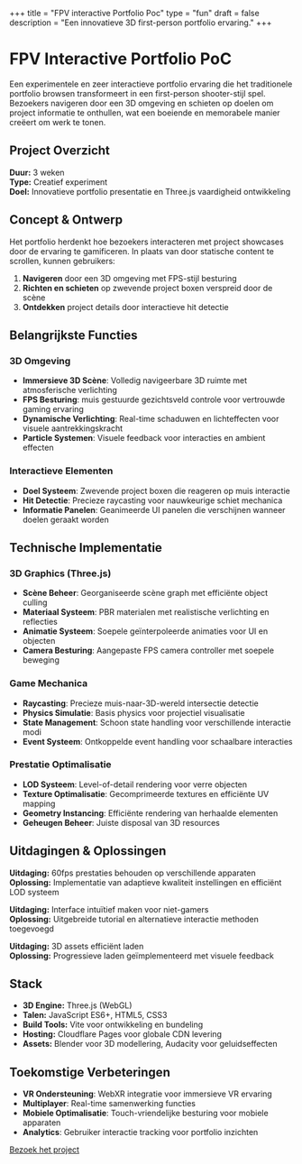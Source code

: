 +++
title = "FPV interactive Portfolio Poc"
type = "fun"
draft = false
description = "Een innovatieve 3D first-person portfolio ervaring."
+++

# FPV Interactive Portfolio PoC

Een experimentele en zeer interactieve portfolio ervaring die het traditionele portfolio browsen transformeert in een first-person shooter-stijl spel. Bezoekers navigeren door een 3D omgeving en schieten op doelen om project informatie te onthullen, wat een boeiende en memorabele manier creëert om werk te tonen.

## Project Overzicht

**Duur:** 3 weken  
**Type:** Creatief experiment  
**Doel:** Innovatieve portfolio presentatie en Three.js vaardigheid ontwikkeling

## Concept & Ontwerp

Het portfolio herdenkt hoe bezoekers interacteren met project showcases door de ervaring te gamificeren. In plaats van door statische content te scrollen, kunnen gebruikers:

1. **Navigeren** door een 3D omgeving met FPS-stijl besturing
2. **Richten en schieten** op zwevende project boxen verspreid door de scène
3. **Ontdekken** project details door interactieve hit detectie

## Belangrijkste Functies

### 3D Omgeving
- **Immersieve 3D Scène**: Volledig navigeerbare 3D ruimte met atmosferische verlichting
- **FPS Besturing**: muis gestuurde gezichtsveld controle voor vertrouwde gaming ervaring
- **Dynamische Verlichting**: Real-time schaduwen en lichteffecten voor visuele aantrekkingskracht
- **Particle Systemen**: Visuele feedback voor interacties en ambient effecten

### Interactieve Elementen
- **Doel Systeem**: Zwevende project boxen die reageren op muis interactie
- **Hit Detectie**: Precieze raycasting voor nauwkeurige schiet mechanica
- **Informatie Panelen**: Geanimeerde UI panelen die verschijnen wanneer doelen geraakt worden

## Technische Implementatie

### 3D Graphics (Three.js)
- **Scène Beheer**: Georganiseerde scène graph met efficiënte object culling
- **Materiaal Systeem**: PBR materialen met realistische verlichting en reflecties
- **Animatie Systeem**: Soepele geïnterpoleerde animaties voor UI en objecten
- **Camera Besturing**: Aangepaste FPS camera controller met soepele beweging

### Game Mechanica
- **Raycasting**: Precieze muis-naar-3D-wereld intersectie detectie
- **Physics Simulatie**: Basis physics voor projectiel visualisatie
- **State Management**: Schoon state handling voor verschillende interactie modi
- **Event Systeem**: Ontkoppelde event handling voor schaalbare interacties

### Prestatie Optimalisatie
- **LOD Systeem**: Level-of-detail rendering voor verre objecten
- **Texture Optimalisatie**: Gecomprimeerde textures en efficiënte UV mapping
- **Geometry Instancing**: Efficiënte rendering van herhaalde elementen
- **Geheugen Beheer**: Juiste disposal van 3D resources

## Uitdagingen & Oplossingen

**Uitdaging:** 60fps prestaties behouden op verschillende apparaten  
**Oplossing:** Implementatie van adaptieve kwaliteit instellingen en efficiënt LOD systeem

**Uitdaging:** Interface intuïtief maken voor niet-gamers  
**Oplossing:** Uitgebreide tutorial en alternatieve interactie methoden toegevoegd

**Uitdaging:** 3D assets efficiënt laden  
**Oplossing:** Progressieve laden geïmplementeerd met visuele feedback


## Stack
- **3D Engine:** Three.js (WebGL)
- **Talen:** JavaScript ES6+, HTML5, CSS3
- **Build Tools:** Vite voor ontwikkeling en bundeling
- **Hosting:** Cloudflare Pages voor globale CDN levering
- **Assets:** Blender voor 3D modellering, Audacity voor geluidseffecten

## Toekomstige Verbeteringen

- **VR Ondersteuning**: WebXR integratie voor immersieve VR ervaring
- **Multiplayer**: Real-time samenwerking functies
- **Mobiele Optimalisatie**: Touch-vriendelijke besturing voor mobiele apparaten
- **Analytics**: Gebruiker interactie tracking voor portfolio inzichten

[Bezoek het project](https://jo-qu.pages.dev/)
